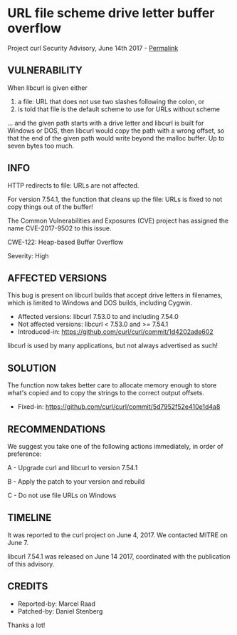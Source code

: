 URL file scheme drive letter buffer overflow
============================================

Project curl Security Advisory, June 14th 2017 -
[Permalink](https://curl.se/docs/CVE-2017-9502.html)

VULNERABILITY
-------------

When libcurl is given either

 1. a file: URL that does not use two slashes following the colon, or
 2. is told that file is the default scheme to use for URLs without scheme

... and the given path starts with a drive letter and libcurl is built for
Windows or DOS, then libcurl would copy the path with a wrong offset, so that
the end of the given path would write beyond the malloc buffer. Up to seven
bytes too much.

INFO
----

HTTP redirects to file: URLs are not affected.

For version 7.54.1, the function that cleans up the file: URLs is fixed to not
copy things out of the buffer!

The Common Vulnerabilities and Exposures (CVE) project has assigned the name
CVE-2017-9502 to this issue.

CWE-122: Heap-based Buffer Overflow

Severity: High

AFFECTED VERSIONS
-----------------

This bug is present on libcurl builds that accept drive letters in filenames,
which is limited to Windows and DOS builds, including Cygwin.

- Affected versions: libcurl 7.53.0 to and including 7.54.0
- Not affected versions: libcurl < 7.53.0 and >= 7.54.1
- Introduced-in: https://github.com/curl/curl/commit/1d4202ade602

libcurl is used by many applications, but not always advertised as such!

SOLUTION
------------

The function now takes better care to allocate memory enough to store what's
copied and to copy the strings to the correct output offsets.

- Fixed-in: https://github.com/curl/curl/commit/5d7952f52e410e1d4a8

RECOMMENDATIONS
---------------

We suggest you take one of the following actions immediately, in order of
preference:

 A - Upgrade curl and libcurl to version 7.54.1

 B - Apply the patch to your version and rebuild

 C - Do not use file URLs on Windows

TIMELINE
---------

It was reported to the curl project on June 4, 2017.  We contacted MITRE on
June 7.

libcurl 7.54.1 was released on June 14 2017, coordinated with the publication
of this advisory.

CREDITS
-------

- Reported-by: Marcel Raad
- Patched-by: Daniel Stenberg

Thanks a lot!
